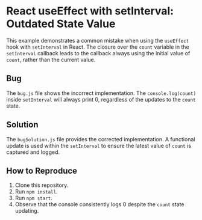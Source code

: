 # React useEffect with setInterval: Outdated State Value

This example demonstrates a common mistake when using the `useEffect` hook with `setInterval` in React.  The closure over the `count` variable in the `setInterval` callback leads to the callback always using the initial value of `count`, rather than the current value.

## Bug

The `bug.js` file shows the incorrect implementation. The `console.log(count)` inside `setInterval` will always print 0, regardless of the updates to the `count` state.

## Solution

The `bugSolution.js` file provides the corrected implementation. A functional update is used within the `setInterval` to ensure the latest value of `count` is captured and logged.

## How to Reproduce

1. Clone this repository.
2. Run `npm install`.
3. Run `npm start`.
4. Observe that the console consistently logs 0 despite the `count` state updating.